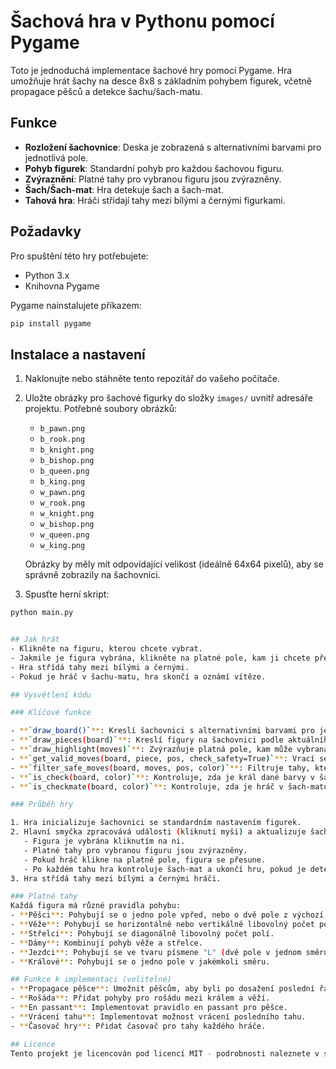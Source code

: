 # Šachová hra v Pythonu pomocí Pygame

Toto je jednoduchá implementace šachové hry pomocí Pygame. Hra umožňuje hrát šachy na desce 8x8 s základním pohybem figurek, včetně propagace pěšců a detekce šachu/šach-matu.

## Funkce
- **Rozložení šachovnice**: Deska je zobrazená s alternativními barvami pro jednotlivá pole.
- **Pohyb figurek**: Standardní pohyb pro každou šachovou figuru.
- **Zvýraznění**: Platné tahy pro vybranou figuru jsou zvýrazněny.
- **Šach/Šach-mat**: Hra detekuje šach a šach-mat.
- **Tahová hra**: Hráči střídají tahy mezi bílými a černými figurkami.

## Požadavky
Pro spuštění této hry potřebujete:
- Python 3.x
- Knihovna Pygame

Pygame nainstalujete příkazem:

```bash
pip install pygame
```

## Instalace a nastavení
1. Naklonujte nebo stáhněte tento repozitář do vašeho počítače.
2. Uložte obrázky pro šachové figurky do složky `images/` uvnitř adresáře projektu. Potřebné soubory obrázků:
   - `b_pawn.png`
   - `b_rook.png`
   - `b_knight.png`
   - `b_bishop.png`
   - `b_queen.png`
   - `b_king.png`
   - `w_pawn.png`
   - `w_rook.png`
   - `w_knight.png`
   - `w_bishop.png`
   - `w_queen.png`
   - `w_king.png`

   Obrázky by měly mít odpovídající velikost (ideálně 64x64 pixelů), aby se správně zobrazily na šachovnici.

3. Spusťte herní skript:

```bash
python main.py


## Jak hrát
- Klikněte na figuru, kterou chcete vybrat.
- Jakmile je figura vybrána, klikněte na platné pole, kam ji chcete přesunout.
- Hra střídá tahy mezi bílými a černými.
- Pokud je hráč v šachu-matu, hra skončí a oznámí vítěze.

## Vysvětlení kódu

### Klíčové funkce

- **`draw_board()`**: Kreslí šachovnici s alternativními barvami pro jednotlivá pole.
- **`draw_pieces(board)`**: Kreslí figury na šachovnici podle aktuálního stavu hry.
- **`draw_highlight(moves)`**: Zvýrazňuje platná pole, kam může vybraná figura přesunout.
- **`get_valid_moves(board, piece, pos, check_safety=True)`**: Vrací seznam platných tahů pro danou figuru. Obsahuje logiku pro různé typy figurek (pěšec, věž, jezdec, střelec, dáma, král).
- **`filter_safe_moves(board, moves, pos, color)`**: Filtruje tahy, které by vystavily krále hráče šachu.
- **`is_check(board, color)`**: Kontroluje, zda je král dané barvy v šachu.
- **`is_checkmate(board, color)`**: Kontroluje, zda je hráč v šach-matu.

### Průběh hry

1. Hra inicializuje šachovnici se standardním nastavením figurek.
2. Hlavní smyčka zpracovává události (kliknutí myši) a aktualizuje šachovnici:
   - Figura je vybrána kliknutím na ni.
   - Platné tahy pro vybranou figuru jsou zvýrazněny.
   - Pokud hráč klikne na platné pole, figura se přesune.
   - Po každém tahu hra kontroluje šach-mat a ukončí hru, pokud je detekován šach-mat.
3. Hra střídá tahy mezi bílými a černými hráči.

### Platné tahy
Každá figura má různé pravidla pohybu:
- **Pěšci**: Pohybují se o jedno pole vpřed, nebo o dvě pole z výchozí pozice. Chytají diagonálně.
- **Věže**: Pohybují se horizontálně nebo vertikálně libovolný počet polí.
- **Střelci**: Pohybují se diagonálně libovolný počet polí.
- **Dámy**: Kombinují pohyb věže a střelce.
- **Jezdci**: Pohybují se ve tvaru písmene "L" (dvě pole v jednom směru a jedno pole kolmo).
- **Králové**: Pohybují se o jedno pole v jakémkoli směru.

## Funkce k implementaci (volitelné)
- **Propagace pěšce**: Umožnit pěšcům, aby byli po dosažení poslední řady soupeře povýšeni.
- **Rošáda**: Přidat pohyby pro rošádu mezi králem a věží.
- **En passant**: Implementovat pravidlo en passant pro pěšce.
- **Vrácení tahu**: Implementovat možnost vrácení posledního tahu.
- **Časovač hry**: Přidat časovač pro tahy každého hráče.

## Licence
Tento projekt je licencován pod licencí MIT - podrobnosti naleznete v souboru [LICENSE](LICENSE).
